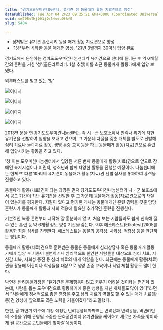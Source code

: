 ```yaml
---
title: "경기도도우미견나눔센터, 유기견 청 동물매개 활동 치료견으로 양성"
datePublished: Tue Apr 04 2023 09:35:21 GMT+0000 (Coordinated Universal Time)
cuid: cm705e7hj001j0al4ceu9bkf5
slug: 5404

---
```



- 상처받은 유기견 훈련시켜 동물 매개 활동 치료견으로 양성
- '13년부터 시작한 동물 매개면 양성, '23년 3월까지 30마리 입양 완료

경기도에서 운영하는 경기도도우미견나눔센터가 유기견으로 센터에 들어온 후 약 6개월간의 훈련을 거친 ‘청’(골든리트리버. 1살 추정)이를 최근 동물매개 활동가에게 입양 보냈다.

외부테스트를 받고 있는 '청'

![이미지](https://cdn.hashnode.com/res/hashnode/image/upload/v1739258139182/df5682a8-3ef5-4ce7-90e5-19bf50c94498.jpeg)

![이미지](https://cdn.hashnode.com/res/hashnode/image/upload/v1739258141485/70c89e09-98f9-485a-bdb7-e923f4466358.jpeg)

![이미지](https://cdn.hashnode.com/res/hashnode/image/upload/v1739258143803/92a7c388-d764-4cdb-9f8e-7dea4a34912f.jpeg)

![이미지](https://cdn.hashnode.com/res/hashnode/image/upload/v1739258145987/371c70fa-d49f-4445-a985-5ecb8f31fab9.jpeg)

2013년 문을 연 경기도도우미견나눔센터는 각 시ㆍ군 보호소에서 안락사 위기에 처한 유기견을 선발하여 입양을 보내고 있으며, 그 가운데 자질을 갖춘 개체를 별도로 선발해 심리 치료나 놀이치료 활동, 생명 존중 교육 등을 하는 동물매개 활동(치료)견으로 훈련해 입양시키는 활동을 하고 있다.

'청'이는 도우미견나눔센터에서 입양된 서른 번째 동물매개 활동(치료)견으로 앞으로 장애인 복지시설이나 어린이, 청소년과 함께 다양한 활동을 진행할 예정이다. 나눔센터에는 현재 또 다른 1마리의 유기견이 동물매개 활동(치료)견 선발 심사를 통과하여 훈련을 진행하고 있다.

동물매개 활동(치료)견이 되는 과정은 먼저 경기도도우미견나눔센터가 시ㆍ군 보호소에서 공고 기간이 지난 유기견을 선발한 후 그 가운데 동물매개 활동(치료)견으로의 자질이 있는지를 평가한다. 자질이 있다고 평가된 개체는 동물매개견 훈련 경력을 갖춘 담당 훈련사가 동물매개 활동과 사회 적응에 필요한 추가적인 훈련을 진행한다.

기본적인 복종 훈련부터 시작해 잘 흥분하지 않고, 처음 보는 사람들과도 쉽게 친숙해 질 수 있는 훈련 등 약 6개월 정도 양성 기간을 갖는다. 이후 에소테스트(Ethotest)2005를 활용한 최종 심사를 진행한다. 에소테스트는 동물의 공격성, 사회성, 적합성 등을 판단하는 방법이다.

동물매개 활동(치료)견으로 훈련받은 동물은 동물매개 심리상담사 혹은 동물매개 활동가에게 입양 후 거동이 불편하거나 심리적으로 불안한 사람들을 대상으로 심리 치료, 자신감 회복, 사회성 증진 등 심리 치료의 매개 역할을 한다. 최근에는 동물매개 활동(치료)견을 활용해 어린이나 학생들을 대상으로 생명 존중 교육이나 직업 체험 활동도 많이 한다.

박연경 반려동물과장은 "유기견은 문제행동이 많고 키우기 어려울 것이라는 편견이 있는데, 사람을 돕는 도우미견으로 활동하기에 좋은 성향을 지닌 개체들도 많이 있다"라면서 "사람에게 정서적으로 좋은 영향을 주고 심리 치료의 역할도 할 수 있는 매개 치료(활동)견 양성에 앞으로도 많은 노력을 기울이겠다"라고 말했다.

한편, 올 하반기 여주에 개장 예정인 반려동물테마파크는 반려인과 반려동물, 비반려인의 소통을 위해 운영될 소중한 문화공간이자 유기견들을 케어하고 새로운 가족을 맞이하게 될 공간으로 도민들에게 찾아갈 예정이다.